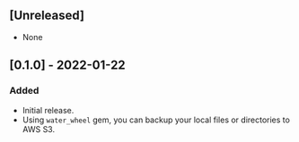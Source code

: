 ## [Unreleased]
* None

## [0.1.0] - 2022-01-22
### Added
- Initial release.
- Using `water_wheel` gem, you can backup your local files or directories to AWS S3.
